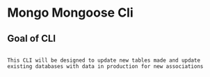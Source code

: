 # Mongo Mongoose Cli

## Goal of CLI
```

This CLI will be designed to update new tables made and update existing databases with data in production for new associations

```